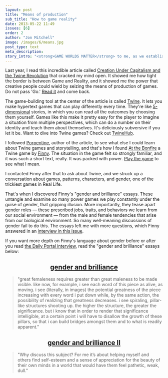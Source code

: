 ```yaml
---
layout: post
title: "Means of production"
sub_title: "How to game reality"
date: 2013-05-22 11:49
issues: [6]
order: 2
author: "Jon Mitchell"
image: /images/6/means.jpg
post_type: text
meta_description: 
story_intro: "<strong>GAME WORLDS MATTER</strong> to me, as we established in <a href='http://thedailyportal.com/issue/4/'>Issue 4</a>. But it was the recent discovery of a certain way of seeing, making, and playing games that revealed to me how often the Real World is like a game."
---
```

Last year, I read this incredible article called [Creation Under Capitalism and the Twine Revolution](http://nightmaremode.net/2012/11/creation-under-capitalism-23422/) that cracked my mind open. It showed me how tight the border is between Game and Reality, and it showed me the power that creative people could wield by seizing the means of production of games. Do not pass 'Go.' [Read it](http://nightmaremode.net/2012/11/creation-under-capitalism-23422/) and come back.

The game-building tool at the center of the article is called [Twine](http://aliendovecote.com/?page_id=4047). It lets you make hypertext games that can play differently every time. They're like [5-dimensional](http://imaginingthetenthdimension.blogspot.com/2008/05/fifth-dimension-isnt-magic.html) stories, in which you can read all the outcomes by choosing them yourself. Games like this make it pretty easy for the player to imagine a situation from multiple perspectives, which can do a number on their identity and teach them about themselves. It's deliciously subversive if you let it be. Want to dive into Twine games? Check out [TwineHub](http://twinehub.weebly.com/).

I followed [Porpentine](https://twitter.com/aliendovecote), author of the article, to see what else I could learn about Twine games and storytelling, and that's how I found [At the Bonfire](https://dl.dropboxusercontent.com/u/6923686/bonfire.html) a Twine game by [Finny](https://twitter.com/elstephs). The situation in the game felt so strongly familiar, and it was such a short text, really. It was packed with power. [Play the game](https://dl.dropboxusercontent.com/u/6923686/bonfire.html) to see what I mean.

I contacted Finny after that to ask about Twine, and we struck up a conversation about games, patterns, characters, and gender, one of the trickiest games in Real Life.

That's when I discovered Finny's "gender and brilliance" essays. These untangle and examine so many power games we play constantly under the guise of gender, that gripping illusion. More importantly, they tease apart gender roles — these prescribed jobs, traits, and behaviors we learn from our social environment — from the male and female tendencies that arise from our biological environment. So many well-meaning discussions of gender fail to do this. The essays left me with more questions, which Finny answered in an [interview in this issue](/post/2013/05/22/interview-finny-on-gender-and-brilliance).

If you want more depth on Finny's language about gender before or after you read [the Daily Portal interview](/post/2013/05/22/interview-finny-on-gender-and-brilliance), read the "gender and brilliance" essays below:

<h2><center><a href="http://ellipticallydirect.com/?p=581">gender and brilliance</a></center></h2>

> "great femaleness requires greater than great maleness to be made visible. like now, for example, i see each word of this piece as alive, as moving. i see (literally, in images) the potential greatness of the piece increasing with every word i put down while, by the same action, the possibility of realizing that greatness decreases. i see spiraling, pillar-like structures shooting up. the higher the structure, the greater the significance. but i know that in order to render that significance intelligible, at a certain point i will have to disallow the growth of these pillars, so that i can build bridges amongst them and to what is readily apparent."

<h2><center><a href="http://ellipticallydirect.com/?p=2343">gender and brilliance II</a></center></h2>

> "Why discuss this subject? For me it’s about helping myself and others find self-esteem and a sense of appreciation for the beauty of their own minds in a world that would have them feel pathetic, weak, dull."